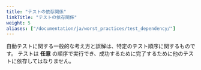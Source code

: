 ```yaml
---
title: "テストの依存関係"
linkTitle: "テストの依存関係"
weight: 5
aliases: ["/documentation/ja/worst_practices/test_dependency/"]
---
```



自動テストに関する一般的な考え方と誤解は、特定のテスト順序に関するものです。
テストは **任意** の順序で実行でき、成功するために完了するために他のテストに依存してはなりません。

